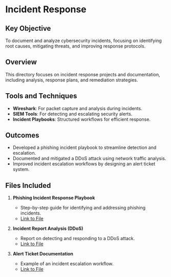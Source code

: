 # Incident Response

## Key Objective
To document and analyze cybersecurity incidents, focusing on identifying root causes, mitigating threats, and improving response protocols.

## Overview
This directory focuses on incident response projects and documentation, including analysis, response plans, and remediation strategies.

## Tools and Techniques
- **Wireshark**: For packet capture and analysis during incidents.
- **SIEM Tools**: For detecting and escalating security alerts.
- **Incident Playbooks**: Structured workflows for efficient response.

## Outcomes
- Developed a phishing incident playbook to streamline detection and escalation.
- Documented and mitigated a DDoS attack using network traffic analysis.
- Improved incident escalation workflows by designing an alert ticket system.

## Files Included
1. **Phishing Incident Response Playbook**
   - Step-by-step guide for identifying and addressing phishing incidents.
   - [Link to File](https://github.com/JLSecOps/JLcyberfortress/blob/main/incident-response/Phishing%20incident%20response%20playbook.md  )

2. **Incident Report Analysis (DDoS)**
   - Report on detecting and responding to a DDoS attack.
   - [Link to File](https://github.com/JLSecOps/JLcyberfortress/blob/main/incident-response/Incident%20report%20analysis.md)
    
6. **Alert Ticket Documentation**  
   - Example of an incident escalation workflow.
   - [Link to File](https://github.com/JLSecOps/JLcyberfortress/blob/main/incident-response/Alert%20ticket%20(Phishing).md)
